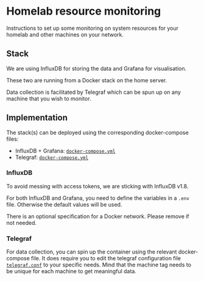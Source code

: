 # Homelab resource monitoring 
Instructions to set up some monitoring on system resources for your homelab and other machines on your network.

## Stack
We are using InfluxDB for storing the data and Grafana for visualisation.

These two are running from a Docker stack on the home server. 

Data collection is facilitated by Telegraf which can be spun up on any machine that you wish to monitor.

## Implementation
The stack(s) can be deployed using the corresponding docker-compose files:
- InfluxDB + Grafana: [`docker-compose.yml`](./visualisation/docker-compose.yml)
- Telegraf: [`docker-compose.yml`](./data-collection/docker-compose.yml)

### InfluxDB
To avoid messing with access tokens, we are sticking with InfluxDB v1.8.

For both InfluxDB and Grafana, you need to define the variables in a `.env` file. Otherwise the default values will be used.

There is an optional specification for a Docker network. 
Please remove if not needed. 

### Telegraf
For data collection, you can spin up the container using the relevant docker-compose file. 
It does require you to edit the telegraf configuration file [`telegraf.conf`](./data-collection/telegraf.conf) to your specific needs.
Mind that the machine tag needs to be unique for each machine to get meaningful data.
